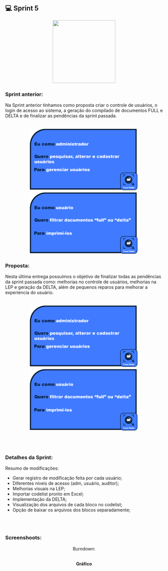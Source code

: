 ## 💻 Sprint 5

<p align="center"> <img src="https://user-images.githubusercontent.com/18652465/111547833-88631a00-8758-11eb-863c-ccf1e6e93f39.png" height=200 width=200> </p>

### Sprint anterior:
Na Sprint anterior tínhamos como proposta criar o controle de usuários, o login de acesso ao sistema, a geração do compilado de documentos FULL e DELTA e de finalizar as pendências da sprint passada.
</br><p align=center> 
</br><img src="https://github.com/MaXximiles/API-3SEM/blob/main/Documenta%C3%A7%C3%A3o/User%20Story%20Cards/StoryCard2.png?raw=true" width=350 height=200>
<img src="https://github.com/MaXximiles/API-3SEM/blob/main/Documenta%C3%A7%C3%A3o/User%20Story%20Cards/StoryCard4.png?raw=true" width=350 height=200>

### Proposta:
Nesta última entrega possuímos o objetivo de finalizar todas as pendências da sprint passada como: melhorias no controle de usuários, melhorias na LEP e geração da DELTA, além de pequenos reparos para melhorar a experiencia do usuário.
</br><p align=center> 
</br><img src="https://github.com/MaXximiles/API-3SEM/blob/main/Documenta%C3%A7%C3%A3o/User%20Story%20Cards/StoryCard2.png?raw=true" width=350 height=200>
<img src="https://github.com/MaXximiles/API-3SEM/blob/main/Documenta%C3%A7%C3%A3o/User%20Story%20Cards/StoryCard4.png?raw=true" width=350 height=200>

</p></br><h1></h1>


### Detalhes da Sprint:
Resumo de modificações:
- Gerar registro de modificação feita por cada usuário;
- Diferentes níveis de acesso (adm, usuário, auditor);
- Melhorias visuais na LEP;
- Importar codelist pronto em Excel;
- Implementação da DELTA;
- Visualização dos arquivos de cada bloco no codelist;
- Opção de baixar os arquivos dos blocos separadamente;
</p></br><h1></h1>

### Screenshoots:
<p align=center>
Burndown:</p>
<p align=center>
</br><b>Gráfico</b></br></br>
<img src=></br>
</p></br><h1></h1>


